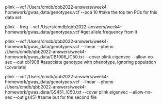 plink --vcf /Users/cmdb/qbb2022-answers/week4-homework/gwas_data/genotypes.vcf --pca 10 #take the top ten PCs for this data set

plink --freq --vcf /Users/cmdb/qbb2022-answers/week4-homework/gwas_data/genotypes.vcf #get allele frequency from it

plink --vcf /Users/cmdb/qbb2022-answers/week4-homework/gwas_data/genotypes.vcf --linear --pheno /Users/cmdb/qbb2022-answers/week4-homework/gwas_data/CB1908_IC50.txt --covar plink.eigenvec --allow-no-sex --out cb1908 #associate genotype with phenotype, ignoring population (covariate)

plink --vcf /Users/cmdb/qbb2022-answers/week4-homework/gwas_data/genotypes.vcf --linear --pheno /Users/cmdb/qbb2022-answers/week4-homework/gwas_data/GS451_IC50.txt --covar plink.eigenvec --allow-no-sex --out gs451 #same but for the second file


